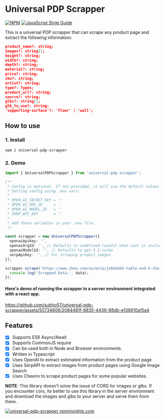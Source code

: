 # Universal PDP Scrapper

[![NPM](https://img.shields.io/npm/v/universal-pdp-scrapper.svg)](https://www.npmjs.com/package/universal-pdp-scrapper) [![JavaScript Style Guide](https://img.shields.io/badge/code_style-standard-brightgreen.svg)](https://standardjs.com)

This is a universal PDP scrapper that can scrape any product page and extract the following information:

```json
product_name?: string;
images?: string[];
height?: string;
width?: string;
depth?: string;
material?: string;
price?: string;
sku?: string;
artist?: string;
type?: Types;
product_url?: string;
source?: string;
glbs?: string[];
glb_to_use?: string;
'supporting-surface'?: 'floor' | 'wall';
```

## How to use

### 1. Install

```bash
npm i universal-pdp-scrapper
```

### 2. Demo

```ts
import { UniversalPDPScrapper } from 'universal-pdp-scrapper';

/**
 * Config is optional. If not provided, it will use the default values from environment variables.
 * Setting config using .env vars:
 * 
 * OPEN_AI_SECRET_KEY = ''
 * OPEN_AI_ORG_ID     = '
 * OPEN_AI_MODEL_ID   = ''
 * SERP_API_KEY       = ''
 * 
 * Add these variables in your .env file.
 */

const scrapper = new UniversalPDPScrapper({
  openaiApiKey: '',
  openaiOrgId: '', // Defaults to undefined (useful when user is included in multiple orgs)
  openaiModelId: '', // Defaults to gpt-3.5-turbo
  serpApiKey: '', // For scraping product images
});

scrapper.scrape('https://www.ikea.com/us/en/p/jokkmokk-table-and-4-chairs-antique-stain-50211104/').then((data) => {
  console.log('Scrapped Data:', data);
});
```

#### Here's demo of running the scrapper in a server environment integrated with a react app.

https://github.com/subho57/universal-pdp-scrapper/assets/55734806/2084481f-8835-4436-98db-e136610a15a4

## Features

- [x] Supports ES6 Async/Await
- [x] Supports CommonJS require
- [x] Can be used both in Node and Browser environments.
- [x] Written in Typescript
- [x] Uses OpenAI to extract estimated information from the product page
- [x] Uses SerpAPI to extract images from product pages using Google Image Search
- [x] Uses Cheerio to scrape product pages for some popular websites.

**NOTE**: This library doesn't solve the issue of CORS for images or glbs. If you encounter cors, its better to use this library in the server environment and download the images and glbs to your server and serve them from there.

[![universal-pdp-scrapper npminsights.com](https://npminsights.com/api/package/readme-image/universal-pdp-scrapper?v=2023-02-22)](https://npminsights.com/package/universal-pdp-scrapper)
